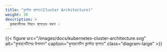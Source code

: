 ```yaml
---
title: "ক্লাস্টার স্থাপত্য(Cluster Architecture)"
weight: 30
description: >
  কুবারনেটিসের পিছনে স্থাপত্যের ধারণা ।
---
```


{{< figure src="/images/docs/kubernetes-cluster-architecture.svg" alt="কুবারনেটিসের উপাদান" caption="কুবারনেটিস ক্লাস্টার স্থাপত্য" class="diagram-large" >}}
